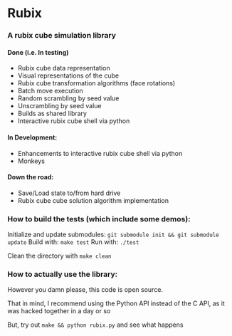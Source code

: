 # Rubix

### A rubix cube simulation library

#### Done (i.e. In testing)

* Rubix cube data representation
* Visual representations of the cube
* Rubix cube transformation algorithms (face rotations)
* Batch move execution
* Random scrambling by seed value
* Unscrambling by seed value
* Builds as shared library
* Interactive rubix cube shell via python

#### In Development:

* Enhancements to interactive rubix cube shell via python
* Monkeys

#### Down the road:

* Save/Load state to/from hard drive
* Rubix cube cube solution algorithm implementation

### How to build the tests (which include some demos):

Initialize and update submodules: `git submodule init && git submodule update`
Build with: `make test`
Run with: `./test`

Clean the directory with `make clean`

### How to actually use the library:

However you damn please, this code is open source.

That in mind, I recommend using the Python API instead of the C API, as it was hacked together in a day or so

But, try out `make && python rubix.py` and see what happens
